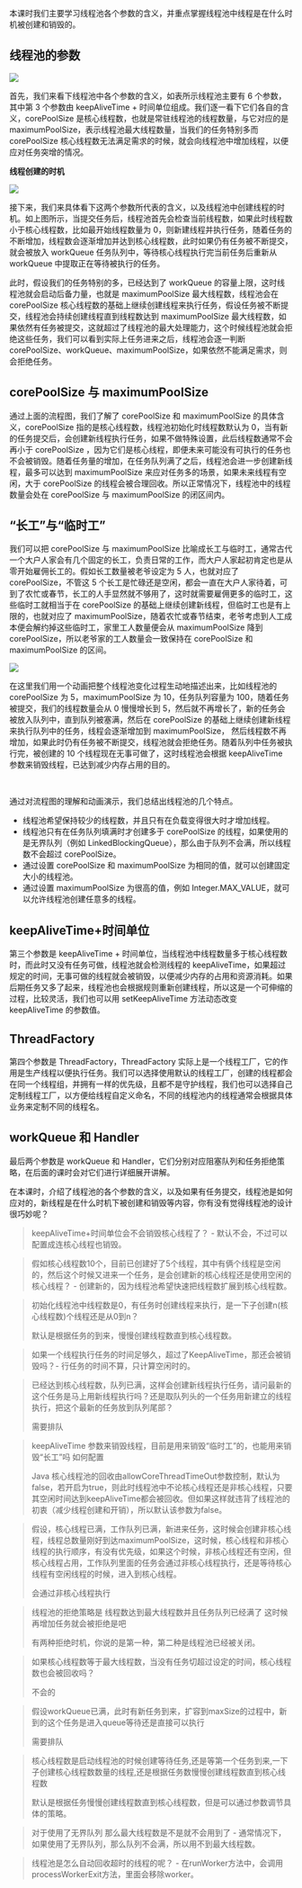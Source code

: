 本课时我们主要学习线程池各个参数的含义，并重点掌握线程池中线程是在什么时机被创建和销毁的。

## 线程池的参数

![](D:\coding\image\assert\blog\java\java-thread-pool-params-1.png)



首先，我们来看下线程池中各个参数的含义，如表所示线程池主要有 6 个参数，其中第 3 个参数由 keepAliveTime + 时间单位组成。我们逐一看下它们各自的含义，corePoolSize 是核心线程数，也就是常驻线程池的线程数量，与它对应的是 maximumPoolSize，表示线程池最大线程数量，当我们的任务特别多而 corePoolSize 核心线程数无法满足需求的时候，就会向线程池中增加线程，以便应对任务突增的情况。



**线程创建的时机**

![](D:\coding\image\assert\blog\java\java-thread-pool-params-2.png)

接下来，我们来具体看下这两个参数所代表的含义，以及线程池中创建线程的时机。如上图所示，当提交任务后，线程池首先会检查当前线程数，如果此时线程数小于核心线程数，比如最开始线程数量为 0，则新建线程并执行任务，随着任务的不断增加，线程数会逐渐增加并达到核心线程数，此时如果仍有任务被不断提交，就会被放入 workQueue 任务队列中，等待核心线程执行完当前任务后重新从 workQueue 中提取正在等待被执行的任务。

 

此时，假设我们的任务特别的多，已经达到了 workQueue 的容量上限，这时线程池就会启动后备力量，也就是 maximumPoolSize 最大线程数，线程池会在 corePoolSize 核心线程数的基础上继续创建线程来执行任务，假设任务被不断提交，线程池会持续创建线程直到线程数达到 maximumPoolSize 最大线程数，如果依然有任务被提交，这就超过了线程池的最大处理能力，这个时候线程池就会拒绝这些任务，我们可以看到实际上任务进来之后，线程池会逐一判断 corePoolSize、workQueue、maximumPoolSize，如果依然不能满足需求，则会拒绝任务。

## corePoolSize 与 maximumPoolSize  

通过上面的流程图，我们了解了 corePoolSize 和 maximumPoolSize 的具体含义，corePoolSize 指的是核心线程数，线程池初始化时线程数默认为 0，当有新的任务提交后，会创建新线程执行任务，如果不做特殊设置，此后线程数通常不会再小于 corePoolSize ，因为它们是核心线程，即便未来可能没有可执行的任务也不会被销毁。随着任务量的增加，在任务队列满了之后，线程池会进一步创建新线程，最多可以达到 maximumPoolSize 来应对任务多的场景，如果未来线程有空闲，大于 corePoolSize 的线程会被合理回收。所以正常情况下，线程池中的线程数量会处在 corePoolSize 与 maximumPoolSize 的闭区间内。

## “长工”与“临时工”

我们可以把 corePoolSize 与 maximumPoolSize 比喻成长工与临时工，通常古代一个大户人家会有几个固定的长工，负责日常的工作，而大户人家起初肯定也是从零开始雇佣长工的。假如长工数量被老爷设定为 5 人，也就对应了 corePoolSize，不管这 5 个长工是忙碌还是空闲，都会一直在大户人家待着，可到了农忙或春节，长工的人手显然就不够用了，这时就需要雇佣更多的临时工，这些临时工就相当于在 corePoolSize 的基础上继续创建新线程，但临时工也是有上限的，也就对应了 maximumPoolSize，随着农忙或春节结束，老爷考虑到人工成本便会解约掉这些临时工，家里工人数量便会从 maximumPoolSize 降到 corePoolSize，所以老爷家的工人数量会一致保持在 corePoolSize 和 maximumPoolSize 的区间。

![](D:\coding\image\assert\blog\java\java-thread-pool.gif)

在这里我们用一个动画把整个线程池变化过程生动地描述出来，比如线程池的 corePoolSize 为 5，maximumPoolSize 为 10，任务队列容量为 100，随着任务被提交，我们的线程数量会从 0 慢慢增长到 5，然后就不再增长了，新的任务会被放入队列中，直到队列被塞满，然后在 corePoolSize 的基础上继续创建新线程来执行队列中的任务，线程会逐渐增加到 maximumPoolSize， 然后线程数不再增加，如果此时仍有任务被不断提交，线程池就会拒绝任务。随着队列中任务被执行完，被创建的 10 个线程现在无事可做了，这时线程池会根据 keepAliveTime 参数来销毁线程，已达到减少内存占用的目的。

​    

通过对流程图的理解和动画演示，我们总结出线程池的几个特点。

- 线程池希望保持较少的线程数，并且只有在负载变得很大时才增加线程。
- 线程池只有在任务队列填满时才创建多于 corePoolSize 的线程，如果使用的是无界队列（例如 LinkedBlockingQueue），那么由于队列不会满，所以线程数不会超过 corePoolSize。
- 通过设置 corePoolSize 和 maximumPoolSize 为相同的值，就可以创建固定大小的线程池。
- 通过设置 maximumPoolSize 为很高的值，例如 Integer.MAX_VALUE，就可以允许线程池创建任意多的线程。

## keepAliveTime+时间单位   

第三个参数是 keepAliveTime + 时间单位，当线程池中线程数量多于核心线程数时，而此时又没有任务可做，线程池就会检测线程的 keepAliveTime，如果超过规定的时间，无事可做的线程就会被销毁，以便减少内存的占用和资源消耗。如果后期任务又多了起来，线程池也会根据规则重新创建线程，所以这是一个可伸缩的过程，比较灵活，我们也可以用 setKeepAliveTime 方法动态改变 keepAliveTime 的参数值。

## ThreadFactory  

第四个参数是 ThreadFactory，ThreadFactory 实际上是一个线程工厂，它的作用是生产线程以便执行任务。我们可以选择使用默认的线程工厂，创建的线程都会在同一个线程组，并拥有一样的优先级，且都不是守护线程，我们也可以选择自己定制线程工厂，以方便给线程自定义命名，不同的线程池内的线程通常会根据具体业务来定制不同的线程名。

## workQueue 和 Handler   

最后两个参数是 workQueue 和 Handler，它们分别对应阻塞队列和任务拒绝策略，在后面的课时会对它们进行详细展开讲解。

 

在本课时，介绍了线程池的各个参数的含义，以及如果有任务提交，线程池是如何应对的，新线程是在什么时机下被创建和销毁等内容，你有没有觉得线程池的设计很巧妙呢？



> keepAliveTime+时间单位会不会销毁核心线程了？ - 默认不会，不过可以配置成连核心线程也销毁。



> 假如核心线程数10个，目前已创建好了5个线程，其中有俩个线程是空闲的，然后这个时候又进来一个任务，是会创建新的核心线程还是使用空闲的核心线程？ -   创建新的，因为线程池希望快速把线程数扩展到核心线程数。



> 初始化线程池中线程数是0，有任务时创建线程来执行，是一下子创建n(核心线程数)个线程还是从0到n？
>
> 默认是根据任务的到来，慢慢创建线程数直到核心线程数。



> 如果一个线程执行任务的时间足够久，超过了KeepAliveTime，那还会被销毁吗？-  行任务的时间不算，只计算空闲时的。



> 已经达到核心线程数，队列已满，这样会创建新线程执行任务，请问最新的这个任务是马上用新线程执行吗？还是取队列头的一个任务用新建立的线程执行，把这个最新的任务放到队列尾部？
>
> 需要排队



> keepAliveTime 参数来销毁线程，目前是用来销毁“临时工”的，也能用来销毁“长工”吗 如何配置
>
> Java 核心线程池的回收由allowCoreThreadTimeOut参数控制，默认为false，若开启为true，则此时线程池中不论核心线程还是非核心线程，只要其空闲时间达到keepAliveTime都会被回收。但如果这样就违背了线程池的初衷（减少线程创建和开销），所以默认该参数为false。



> 假设，核心线程已满，工作队列已满，新进来任务，这时候会创建非核心线程，线程总数量刚好到达maximumPoolSize，这时候，核心线程和非核心线程的执行顺序，有没有优先级，如果这个时候，非核心线程还有空闲，但核心线程占用，工作队列里面的任务会通过非核心线程执行，还是等待核心线程有空闲线程的时候，进入到核心线程。
>
>  会通过非核心线程执行



> 线程池的拒绝策略是 线程数达到最大线程数并且任务队列已经满了 这时候再增加任务就会被拒绝是吧
>
> 有两种拒绝时机，你说的是第一种，第二种是线程池已经被关闭。



> 如果核心线程数等于最大线程数，当没有任务切超过设定的时间，核心线程数也会被回收吗？
>
>  不会的



> 假设workQueue已满，此时有新任务到来，扩容到maxSize的过程中，新到的这个任务是进入queue等待还是直接可以执行
>
> 需要排队



> 核心线程数是启动线程池的时候创建等待任务,还是等第一个任务到来,一下子创建核心线程数数量的线程,还是根据任务数慢慢创建线程数直到核心线程数
>
>  默认是根据任务慢慢创建线程数直到核心线程数，但是可以通过参数调节具体的策略。



> 对于使用了无界队列 那么最大线程数是不是就不会用到了 - 通常情况下，如果使用了无界队列，那么队列不会满，所以用不到最大线程数。



> 线程池是怎么自动回收超时的线程的呢？ - 在runWorker方法中，会调用processWorkerExit方法，里面会移除worker。







